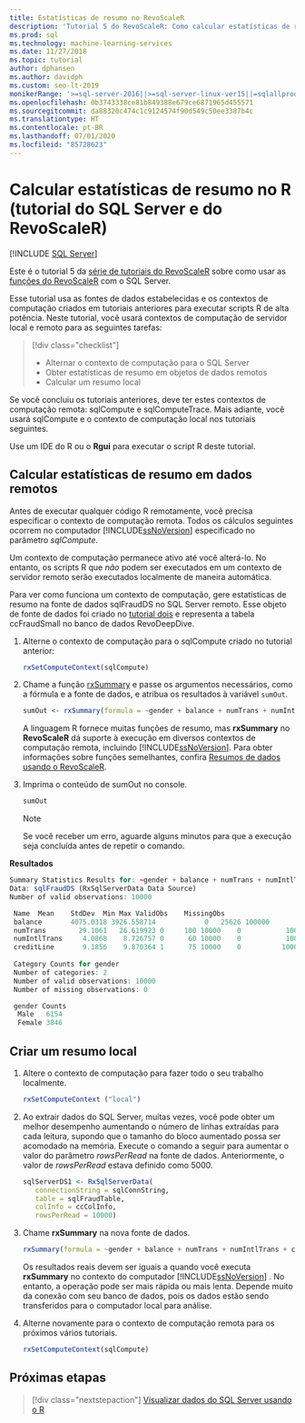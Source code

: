 ```yaml
---
title: Estatísticas de resumo no RevoScaleR
description: 'Tutorial 5 do RevoScaleR: Como calcular estatísticas de resumo estatístico usando a linguagem R no SQL Server.'
ms.prod: sql
ms.technology: machine-learning-services
ms.date: 11/27/2018
ms.topic: tutorial
author: dphansen
ms.author: davidph
ms.custom: seo-lt-2019
monikerRange: '>=sql-server-2016||>=sql-server-linux-ver15||=sqlallproducts-allversions'
ms.openlocfilehash: 0b3743338ce81b849388e679ce6871965d455571
ms.sourcegitcommit: da88320c474c1c9124574f90d549c50ee3387b4c
ms.translationtype: HT
ms.contentlocale: pt-BR
ms.lasthandoff: 07/01/2020
ms.locfileid: "85728623"
---
```

# <a name="compute-summary-statistics-in-r-sql-server-and-revoscaler-tutorial"></a>Calcular estatísticas de resumo no R (tutorial do SQL Server e do RevoScaleR)
 [!INCLUDE [SQL Server](../../includes/applies-to-version/sqlserver.md)]

Este é o tutorial 5 da [série de tutoriais do RevoScaleR](deepdive-data-science-deep-dive-using-the-revoscaler-packages.md) sobre como usar as [funções do RevoScaleR](https://docs.microsoft.com/machine-learning-server/r-reference/revoscaler/revoscaler) com o SQL Server.

Esse tutorial usa as fontes de dados estabelecidas e os contextos de computação criados em tutoriais anteriores para executar scripts R de alta potência. Neste tutorial, você usará contextos de computação de servidor local e remoto para as seguintes tarefas:

> [!div class="checklist"]
> * Alternar o contexto de computação para o SQL Server
> * Obter estatísticas de resumo em objetos de dados remotos
> * Calcular um resumo local

Se você concluiu os tutoriais anteriores, deve ter estes contextos de computação remota: sqlCompute e sqlComputeTrace. Mais adiante, você usará sqlCompute e o contexto de computação local nos tutoriais seguintes.

Use um IDE do R ou o **Rgui** para executar o script R deste tutorial.

## <a name="compute-summary-statistics-on-remote-data"></a>Calcular estatísticas de resumo em dados remotos

Antes de executar qualquer código R remotamente, você precisa especificar o contexto de computação remota. Todos os cálculos seguintes ocorrem no computador [!INCLUDE[ssNoVersion](../../includes/ssnoversion-md.md)] especificado no parâmetro *sqlCompute*.

Um contexto de computação permanece ativo até você alterá-lo. No entanto, os scripts R que *não* podem ser executados em um contexto de servidor remoto serão executados localmente de maneira automática.

Para ver como funciona um contexto de computação, gere estatísticas de resumo na fonte de dados sqlFraudDS no SQL Server remoto. Esse objeto de fonte de dados foi criado no [tutorial dois](deepdive-create-sql-server-data-objects-using-rxsqlserverdata.md) e representa a tabela ccFraudSmall no banco de dados RevoDeepDive. 

1. Alterne o contexto de computação para o sqlCompute criado no tutorial anterior:
  
    ```R
    rxSetComputeContext(sqlCompute)
    ```

2. Chame a função [rxSummary](https://docs.microsoft.com/machine-learning-server/r-reference/revoscaler/rxsummary) e passe os argumentos necessários, como a fórmula e a fonte de dados, e atribua os resultados à variável `sumOut`.
  
    ```R
    sumOut <- rxSummary(formula = ~gender + balance + numTrans + numIntlTrans + creditLine, data = sqlFraudDS)
    ```
  
    A linguagem R fornece muitas funções de resumo, mas **rxSummary** no **RevoScaleR** dá suporte à execução em diversos contextos de computação remota, incluindo [!INCLUDE[ssNoVersion](../../includes/ssnoversion-md.md)]. Para obter informações sobre funções semelhantes, confira [Resumos de dados usando o RevoScaleR](https://docs.microsoft.com/machine-learning-server/r/how-to-revoscaler-data-summaries).
  
3. Imprima o conteúdo de sumOut no console.
  
    ```R
    sumOut
    ```
    > [!NOTE]
    > Se você receber um erro, aguarde alguns minutos para que a execução seja concluída antes de repetir o comando.

**Resultados**

```R
Summary Statistics Results for: ~gender + balance + numTrans + numIntlTrans + creditLine
Data: sqlFraudDS (RxSqlServerData Data Source)
Number of valid observations: 10000

 Name  Mean    StdDev  Min Max ValidObs    MissingObs
 balance       4075.0318 3926.558714            0   25626 100000
 numTrans        29.1061   26.619923 0     100 10000    0           100000
 numIntlTrans     4.0868    8.726757 0      60 10000    0           100000
 creditLine       9.1856    9.870364 1      75 10000    0          100000
 
 Category Counts for gender
 Number of categories: 2
 Number of valid observations: 10000
 Number of missing observations: 0

 gender Counts
  Male   6154
  Female 3846
```

## <a name="create-a-local-summary"></a>Criar um resumo local

1. Altere o contexto de computação para fazer todo o seu trabalho localmente.
  
    ```R
    rxSetComputeContext ("local")
    ```
  
2. Ao extrair dados do SQL Server, muitas vezes, você pode obter um melhor desempenho aumentando o número de linhas extraídas para cada leitura, supondo que o tamanho do bloco aumentado possa ser acomodado na memória. Execute o comando a seguir para aumentar o valor do parâmetro *rowsPerRead* na fonte de dados. Anteriormente, o valor de *rowsPerRead* estava definido como 5000.
  
    ```R
    sqlServerDS1 <- RxSqlServerData(
       connectionString = sqlConnString,
       table = sqlFraudTable,
       colInfo = ccColInfo,
       rowsPerRead = 10000)
    ```

3. Chame **rxSummary** na nova fonte de dados.
  
    ```R
    rxSummary(formula = ~gender + balance + numTrans + numIntlTrans + creditLine, data = sqlServerDS1)
    ```
  
   Os resultados reais devem ser iguais a quando você executa **rxSummary** no contexto do computador [!INCLUDE[ssNoVersion](../../includes/ssnoversion-md.md)] . No entanto, a operação pode ser mais rápida ou mais lenta. Depende muito da conexão com seu banco de dados, pois os dados estão sendo transferidos para o computador local para análise.

4. Alterne novamente para o contexto de computação remota para os próximos vários tutoriais.

    ```R
    rxSetComputeContext(sqlCompute)
    ```

## <a name="next-steps"></a>Próximas etapas

> [!div class="nextstepaction"]
> [Visualizar dados do SQL Server usando o R](../../machine-learning/tutorials/deepdive-visualize-sql-server-data-using-r.md)